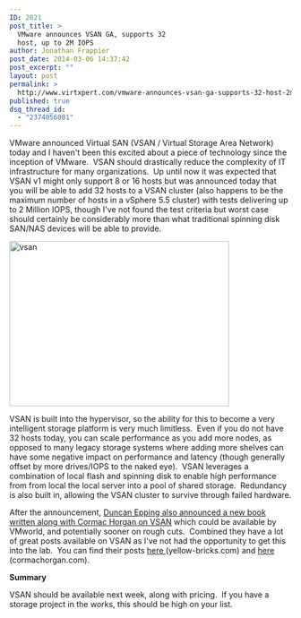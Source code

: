 ```yaml
---
ID: 2021
post_title: >
  VMware announces VSAN GA, supports 32
  host, up to 2M IOPS
author: Jonathan Frappier
post_date: 2014-03-06 14:37:42
post_excerpt: ""
layout: post
permalink: >
  http://www.virtxpert.com/vmware-announces-vsan-ga-supports-32-host-2m-iops/
published: true
dsq_thread_id:
  - "2374056081"
---
```

VMware announced Virtual SAN (VSAN / Virtual Storage Area Network) today and I haven't been this excited about a piece of technology since the inception of VMware.  VSAN should drastically reduce the complexity of IT infrastructure for many organizations.  Up until now it was expected that VSAN v1 might only support 8 or 16 hosts but was announced today that you will be able to add 32 hosts to a VSAN cluster (also happens to be the maximum number of hosts in a vSphere 5.5 cluster) with tests delivering up to 2 Million IOPS, though I've not found the test criteria but worst case should certainly be considerably more than what traditional spinning disk SAN/NAS devices will be able to provide.

<a href="http://www.virtxpert.com/wp-content/uploads/2014/03/vsan.png"><img class="aligncenter size-full wp-image-2022" alt="vsan" src="http://www.virtxpert.com/wp-content/uploads/2014/03/vsan.png" width="392" height="295" /></a>

VSAN is built into the hypervisor, so the ability for this to become a very intelligent storage platform is very much limitless.  Even if you do not have 32 hosts today, you can scale performance as you add more nodes, as opposed to many legacy storage systems where adding more shelves can have some negative impact on performance and latency (though generally offset by more drives/IOPS to the naked eye).  VSAN leverages a combination of local flash and spinning disk to enable high performance from from local the local server into a pool of shared storage.  Redundancy is also built in, allowing the VSAN cluster to survive through failed hardware.

After the announcement, <a href="http://www.yellow-bricks.com/2014/03/06/vmware-virtual-san-launch-book-pre-announcement/" target="_blank">Duncan Epping also announced a new book written along with Cormac Horgan on VSAN</a> which could be available by VMworld, and potentially sooner on rough cuts.  Combined they have a lot of great posts available on VSAN as I've not had the opportunity to get this into the lab.  You can find their posts <a href="http://www.yellow-bricks.com/virtual-san/" target="_blank">here </a>(yellow-bricks.com) and <a href="http://cormachogan.com/vsan/" target="_blank">here </a>(cormachorgan.com).

<strong>Summary</strong>

VSAN should be available next week, along with pricing.  If you have a storage project in the works, this should be high on your list.